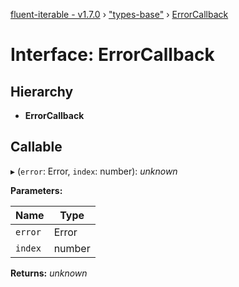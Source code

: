 [fluent-iterable - v1.7.0](../README.md) › ["types-base"](../modules/_types_base_.md) › [ErrorCallback](_types_base_.errorcallback.md)

# Interface: ErrorCallback

## Hierarchy

* **ErrorCallback**

## Callable

▸ (`error`: Error, `index`: number): *unknown*

**Parameters:**

Name | Type |
------ | ------ |
`error` | Error |
`index` | number |

**Returns:** *unknown*
